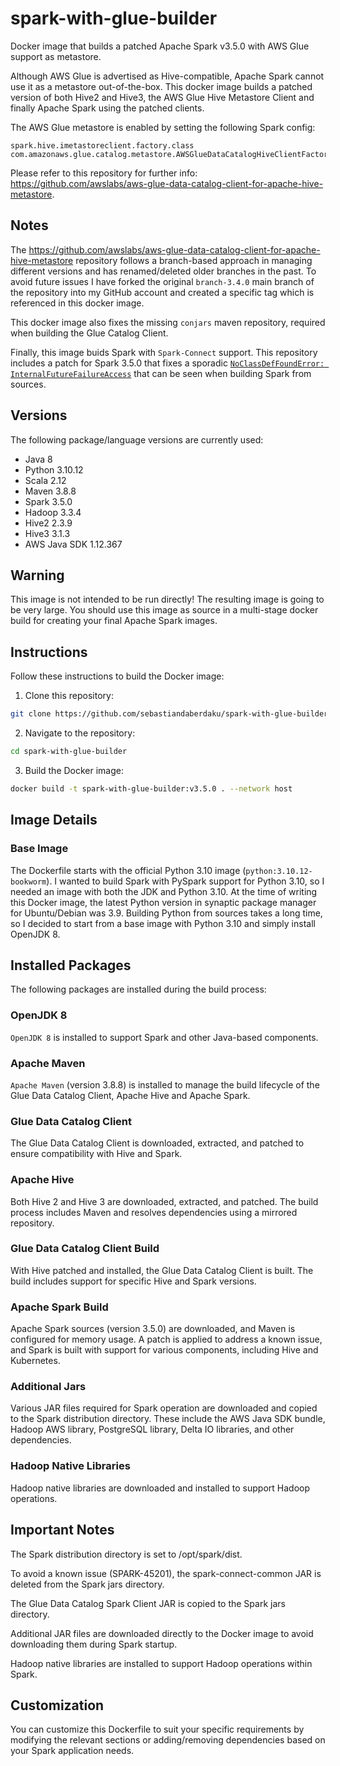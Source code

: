 # spark-with-glue-builder
Docker image that builds a patched Apache Spark v3.5.0 with AWS Glue support as metastore.

Although AWS Glue is advertised as Hive-compatible, Apache Spark cannot use it as a metastore out-of-the-box. This docker image builds a patched version of both Hive2 and Hive3, the AWS Glue Hive Metastore Client and finally Apache Spark using the patched clients.

The AWS Glue metastore is enabled by setting the following Spark config:
```
spark.hive.imetastoreclient.factory.class com.amazonaws.glue.catalog.metastore.AWSGlueDataCatalogHiveClientFactory
```

Please refer to this repository for further info: https://github.com/awslabs/aws-glue-data-catalog-client-for-apache-hive-metastore.

## Notes
The https://github.com/awslabs/aws-glue-data-catalog-client-for-apache-hive-metastore repository follows a branch-based approach in managing different versions and has renamed/deleted older branches in the past. To avoid future issues I have forked the original `branch-3.4.0` main branch of the repository into my GitHub account and created a specific tag which is referenced in this docker image.

This docker image also fixes the missing `conjars` maven repository, required when building the Glue Catalog Client.

Finally, this image buids Spark with `Spark-Connect` support. This repository includes a patch for Spark 3.5.0 that fixes a sporadic [`NoClassDefFoundError: InternalFutureFailureAccess`](https://issues.apache.org/jira/browse/SPARK-45201) that can be seen when building Spark from sources.

## Versions
The following package/language versions are currently used:
* Java 8
* Python 3.10.12
* Scala 2.12
* Maven 3.8.8
* Spark 3.5.0
* Hadoop 3.3.4
* Hive2 2.3.9
* Hive3 3.1.3
* AWS Java SDK 1.12.367

## Warning
This image is not intended to be run directly! The resulting image is going to be very large. You should use this image as source in a multi-stage docker build for creating your final Apache Spark images.


## Instructions
Follow these instructions to build the Docker image:

1. Clone this repository:
```bash
git clone https://github.com/sebastiandaberdaku/spark-with-glue-builder.git
```

2. Navigate to the repository:
```bash
cd spark-with-glue-builder
```

3. Build the Docker image:
```bash
docker build -t spark-with-glue-builder:v3.5.0 . --network host
```

## Image Details
### Base Image
The Dockerfile starts with the official Python 3.10 image (`python:3.10.12-bookworm`). I wanted to build Spark with PySpark support for Python 3.10, so I needed an image with both the JDK and Python 3.10. At the time of writing this Docker image, the latest Python version in synaptic package manager for Ubuntu/Debian was 3.9. Building Python from sources takes a long time, so I decided to start from a base image with Python 3.10 and simply install OpenJDK 8.

## Installed Packages
The following packages are installed during the build process:

### OpenJDK 8
`OpenJDK 8` is installed to support Spark and other Java-based components.

### Apache Maven
`Apache Maven` (version 3.8.8) is installed to manage the build lifecycle of the Glue Data Catalog Client, Apache Hive and Apache Spark.

### Glue Data Catalog Client
The Glue Data Catalog Client is downloaded, extracted, and patched to ensure compatibility with Hive and Spark.

### Apache Hive
Both Hive 2 and Hive 3 are downloaded, extracted, and patched. The build process includes Maven and resolves dependencies using a mirrored repository.

### Glue Data Catalog Client Build
With Hive patched and installed, the Glue Data Catalog Client is built. The build includes support for specific Hive and Spark versions.

### Apache Spark Build
Apache Spark sources (version 3.5.0) are downloaded, and Maven is configured for memory usage. A patch is applied to address a known issue, and Spark is built with support for various components, including Hive and Kubernetes.

### Additional Jars
Various JAR files required for Spark operation are downloaded and copied to the Spark distribution directory. These include the AWS Java SDK bundle, Hadoop AWS library, PostgreSQL library, Delta IO libraries, and other dependencies.

### Hadoop Native Libraries
Hadoop native libraries are downloaded and installed to support Hadoop operations.

## Important Notes
The Spark distribution directory is set to /opt/spark/dist.

To avoid a known issue (SPARK-45201), the spark-connect-common JAR is deleted from the Spark jars directory.

The Glue Data Catalog Spark Client JAR is copied to the Spark jars directory.

Additional JAR files are downloaded directly to the Docker image to avoid downloading them during Spark startup.

Hadoop native libraries are installed to support Hadoop operations within Spark.

## Customization
You can customize this Dockerfile to suit your specific requirements by modifying the relevant sections or adding/removing dependencies based on your Spark application needs.
